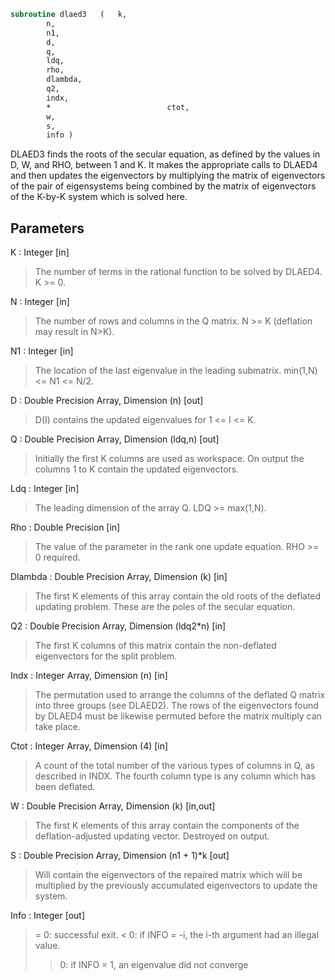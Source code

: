 ```fortran
subroutine dlaed3	(	k,
		n,
		n1,
		d,
		q,
		ldq,
		rho,
		dlambda,
		q2,
		indx,
		*                          ctot,
		w,
		s,
		info )
```

 DLAED3 finds the roots of the secular equation, as defined by the
 values in D, W, and RHO, between 1 and K.  It makes the
 appropriate calls to DLAED4 and then updates the eigenvectors by
 multiplying the matrix of eigenvectors of the pair of eigensystems
 being combined by the matrix of eigenvectors of the K-by-K system
 which is solved here.


## Parameters
K : Integer [in]
> The number of terms in the rational function to be solved by
> DLAED4.  K >= 0.

N : Integer [in]
> The number of rows and columns in the Q matrix.
> N >= K (deflation may result in N>K).

N1 : Integer [in]
> The location of the last eigenvalue in the leading submatrix.
> min(1,N) <= N1 <= N/2.

D : Double Precision Array, Dimension (n) [out]
> D(I) contains the updated eigenvalues for
> 1 <= I <= K.

Q : Double Precision Array, Dimension (ldq,n) [out]
> Initially the first K columns are used as workspace.
> On output the columns 1 to K contain
> the updated eigenvectors.

Ldq : Integer [in]
> The leading dimension of the array Q.  LDQ >= max(1,N).

Rho : Double Precision [in]
> The value of the parameter in the rank one update equation.
> RHO >= 0 required.

Dlambda : Double Precision Array, Dimension (k) [in]
> The first K elements of this array contain the old roots
> of the deflated updating problem.  These are the poles
> of the secular equation.

Q2 : Double Precision Array, Dimension (ldq2*n) [in]
> The first K columns of this matrix contain the non-deflated
> eigenvectors for the split problem.

Indx : Integer Array, Dimension (n) [in]
> The permutation used to arrange the columns of the deflated
> Q matrix into three groups (see DLAED2).
> The rows of the eigenvectors found by DLAED4 must be likewise
> permuted before the matrix multiply can take place.

Ctot : Integer Array, Dimension (4) [in]
> A count of the total number of the various types of columns
> in Q, as described in INDX.  The fourth column type is any
> column which has been deflated.

W : Double Precision Array, Dimension (k) [in,out]
> The first K elements of this array contain the components
> of the deflation-adjusted updating vector. Destroyed on
> output.

S : Double Precision Array, Dimension (n1 + 1)*k [out]
> Will contain the eigenvectors of the repaired matrix which
> will be multiplied by the previously accumulated eigenvectors
> to update the system.

Info : Integer [out]
> = 0:  successful exit.
> < 0:  if INFO = -i, the i-th argument had an illegal value.
> > 0:  if INFO = 1, an eigenvalue did not converge

